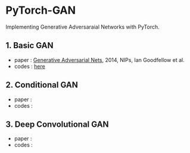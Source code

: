 # PyTorch-GAN
Implementing Generative Adversaraial Networks with PyTorch.

## 1. Basic GAN
- paper : [Generative Adversarial Nets](https://arxiv.org/pdf/1406.2661.pdf), 2014, NIPs, Ian Goodfellow et al.
- codes : [here](https://github.com/PHANTOM0122/PyTorch-GAN/blob/main/Basic_GAN.ipynb)

## 2. Conditional GAN
- paper : 
- codes :

## 3. Deep Convolutional GAN
- paper : 
- codes : 

